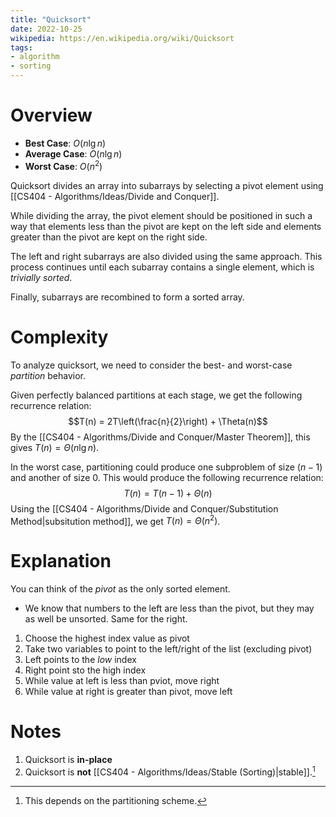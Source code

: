 ```yaml
---
title: "Quicksort"
date: 2022-10-25
wikipedia: https://en.wikipedia.org/wiki/Quicksort
tags:
- algorithm
- sorting
---
```


# Overview

* **Best Case**: $O(n \lg{n})$
* **Average Case**: $O(n \lg n)$
* **Worst Case**: $O(n^2)$

Quicksort divides an array into subarrays by selecting a pivot element using [[CS404 - Algorithms/Ideas/Divide and Conquer]].

While dividing the array, the pivot element should be positioned in such a way that elements less than the pivot are kept on the left side and elements greater than the pivot are kept on the right side.

The left and right subarrays are also divided using the same approach. This process continues until each subarray contains a single element, which is *trivially sorted*.

Finally, subarrays are recombined to form a sorted array.

# Complexity

To analyze quicksort, we need to consider the best- and worst-case *partition* behavior.

Given perfectly balanced partitions at each stage, we get the following recurrence relation:
$$T(n) = 2T\left(\frac{n}{2}\right) + \Theta(n)$$
By the [[CS404 - Algorithms/Divide and Conquer/Master Theorem]], this gives $T(n) = \Theta(n \lg{n})$.

In the worst case, partitioning could produce one subproblem of size $(n - 1)$ and another of size $0$. This would produce the following recurrence relation:
$$T(n) = T(n-1) + \Theta(n)$$
Using the [[CS404 - Algorithms/Divide and Conquer/Substitution Method|subsitution method]], we get $T(n) = \Theta(n^2)$.


# Explanation

You can think of the *pivot* as the only sorted element.
* We know that numbers to the left are less than the pivot, but they may as well be unsorted. Same for the right.

1. Choose the highest index value as pivot
2. Take two variables to point to the left/right of the list (excluding pivot)
3. Left points to the *low* index
4. Right point sto the high index
5. While value at left is less than pviot, move right
6. While value at right is greater than pivot, move left

# Notes
1. Quicksort is **in-place**
2. Quicksort is **not** [[CS404 - Algorithms/Ideas/Stable (Sorting)|stable]].[^1]

[^1]: This depends on the partitioning scheme.
